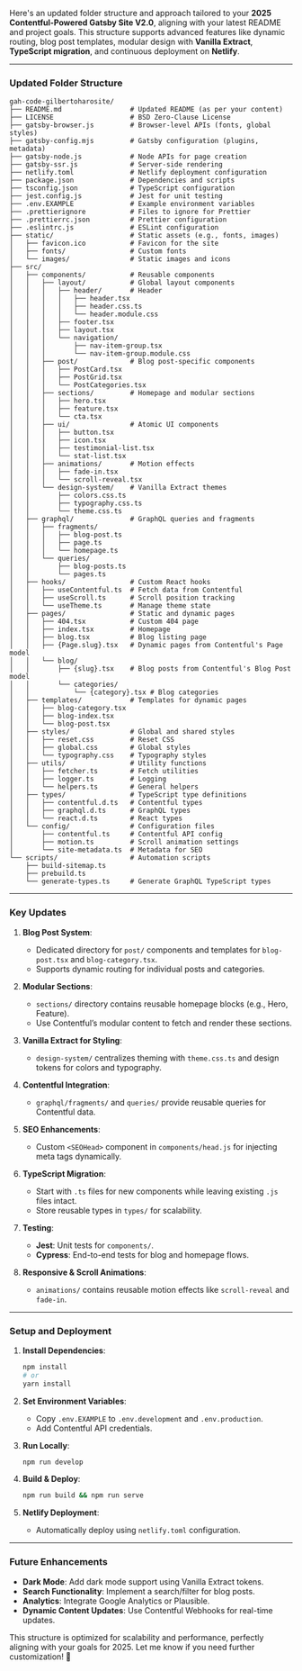 Here's an updated folder structure and approach tailored to your **2025 Contentful-Powered Gatsby Site V2.0**, aligning with your latest README and project goals. This structure supports advanced features like dynamic routing, blog post templates, modular design with **Vanilla Extract**, **TypeScript migration**, and continuous deployment on **Netlify**.

---

### **Updated Folder Structure**

```plaintext
gah-code-gilbertoharosite/
├── README.md                 # Updated README (as per your content)
├── LICENSE                   # BSD Zero-Clause License
├── gatsby-browser.js         # Browser-level APIs (fonts, global styles)
├── gatsby-config.mjs         # Gatsby configuration (plugins, metadata)
├── gatsby-node.js            # Node APIs for page creation
├── gatsby-ssr.js             # Server-side rendering
├── netlify.toml              # Netlify deployment configuration
├── package.json              # Dependencies and scripts
├── tsconfig.json             # TypeScript configuration
├── jest.config.js            # Jest for unit testing
├── .env.EXAMPLE              # Example environment variables
├── .prettierignore           # Files to ignore for Prettier
├── .prettierrc.json          # Prettier configuration
├── .eslintrc.js              # ESLint configuration
├── static/                   # Static assets (e.g., fonts, images)
│   ├── favicon.ico           # Favicon for the site
│   ├── fonts/                # Custom fonts
│   └── images/               # Static images and icons
├── src/
│   ├── components/           # Reusable components
│   │   ├── layout/           # Global layout components
│   │   │   ├── header/       # Header
│   │   │   │   ├── header.tsx
│   │   │   │   ├── header.css.ts
│   │   │   │   └── header.module.css
│   │   │   ├── footer.tsx
│   │   │   ├── layout.tsx
│   │   │   └── navigation/
│   │   │       ├── nav-item-group.tsx
│   │   │       └── nav-item-group.module.css
│   │   ├── post/             # Blog post-specific components
│   │   │   ├── PostCard.tsx
│   │   │   ├── PostGrid.tsx
│   │   │   └── PostCategories.tsx
│   │   ├── sections/         # Homepage and modular sections
│   │   │   ├── hero.tsx
│   │   │   ├── feature.tsx
│   │   │   └── cta.tsx
│   │   ├── ui/               # Atomic UI components
│   │   │   ├── button.tsx
│   │   │   ├── icon.tsx
│   │   │   ├── testimonial-list.tsx
│   │   │   └── stat-list.tsx
│   │   ├── animations/       # Motion effects
│   │   │   ├── fade-in.tsx
│   │   │   └── scroll-reveal.tsx
│   │   └── design-system/    # Vanilla Extract themes
│   │       ├── colors.css.ts
│   │       ├── typography.css.ts
│   │       └── theme.css.ts
│   ├── graphql/              # GraphQL queries and fragments
│   │   ├── fragments/
│   │   │   ├── blog-post.ts
│   │   │   ├── page.ts
│   │   │   └── homepage.ts
│   │   └── queries/
│   │       ├── blog-posts.ts
│   │       └── pages.ts
│   ├── hooks/                # Custom React hooks
│   │   ├── useContentful.ts  # Fetch data from Contentful
│   │   ├── useScroll.ts      # Scroll position tracking
│   │   └── useTheme.ts       # Manage theme state
│   ├── pages/                # Static and dynamic pages
│   │   ├── 404.tsx           # Custom 404 page
│   │   ├── index.tsx         # Homepage
│   │   ├── blog.tsx          # Blog listing page
│   │   ├── {Page.slug}.tsx   # Dynamic pages from Contentful's Page model
│   │   └── blog/
│   │       ├── {slug}.tsx    # Blog posts from Contentful's Blog Post model
│   │       └── categories/
│   │           └── {category}.tsx # Blog categories
│   ├── templates/            # Templates for dynamic pages
│   │   ├── blog-category.tsx
│   │   ├── blog-index.tsx
│   │   └── blog-post.tsx
│   ├── styles/               # Global and shared styles
│   │   ├── reset.css         # Reset CSS
│   │   ├── global.css        # Global styles
│   │   └── typography.css    # Typography styles
│   ├── utils/                # Utility functions
│   │   ├── fetcher.ts        # Fetch utilities
│   │   ├── logger.ts         # Logging
│   │   └── helpers.ts        # General helpers
│   ├── types/                # TypeScript type definitions
│   │   ├── contentful.d.ts   # Contentful types
│   │   ├── graphql.d.ts      # GraphQL types
│   │   └── react.d.ts        # React types
│   └── config/               # Configuration files
│       ├── contentful.ts     # Contentful API config
│       ├── motion.ts         # Scroll animation settings
│       └── site-metadata.ts  # Metadata for SEO
└── scripts/                  # Automation scripts
    ├── build-sitemap.ts
    ├── prebuild.ts
    └── generate-types.ts     # Generate GraphQL TypeScript types
```

---

### **Key Updates**

1. **Blog Post System**:
   - Dedicated directory for `post/` components and templates for `blog-post.tsx` and `blog-category.tsx`.
   - Supports dynamic routing for individual posts and categories.

2. **Modular Sections**:
   - `sections/` directory contains reusable homepage blocks (e.g., Hero, Feature).
   - Use Contentful’s modular content to fetch and render these sections.

3. **Vanilla Extract for Styling**:
   - `design-system/` centralizes theming with `theme.css.ts` and design tokens for colors and typography.

4. **Contentful Integration**:
   - `graphql/fragments/` and `queries/` provide reusable queries for Contentful data.

5. **SEO Enhancements**:
   - Custom `<SEOHead>` component in `components/head.js` for injecting meta tags dynamically.

6. **TypeScript Migration**:
   - Start with `.ts` files for new components while leaving existing `.js` files intact.
   - Store reusable types in `types/` for scalability.

7. **Testing**:
   - **Jest**: Unit tests for `components/`.
   - **Cypress**: End-to-end tests for blog and homepage flows.

8. **Responsive & Scroll Animations**:
   - `animations/` contains reusable motion effects like `scroll-reveal` and `fade-in`.

---

### **Setup and Deployment**

1. **Install Dependencies**:

   ```bash
   npm install
   # or
   yarn install
   ```

2. **Set Environment Variables**:
   - Copy `.env.EXAMPLE` to `.env.development` and `.env.production`.
   - Add Contentful API credentials.

3. **Run Locally**:

   ```bash
   npm run develop
   ```

4. **Build & Deploy**:

   ```bash
   npm run build && npm run serve
   ```

5. **Netlify Deployment**:
   - Automatically deploy using `netlify.toml` configuration.

---

### **Future Enhancements**

- **Dark Mode**: Add dark mode support using Vanilla Extract tokens.
- **Search Functionality**: Implement a search/filter for blog posts.
- **Analytics**: Integrate Google Analytics or Plausible.
- **Dynamic Content Updates**: Use Contentful Webhooks for real-time updates.

This structure is optimized for scalability and performance, perfectly aligning with your goals for 2025. Let me know if you need further customization! 🚀
